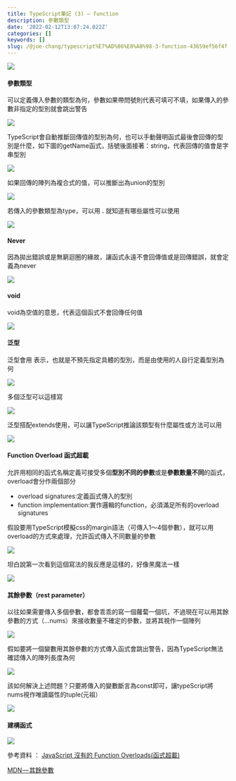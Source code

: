 ```yaml
---
title: TypeScript筆記 (3) — function
description: 參數類型
date: '2022-02-12T13:07:24.022Z'
categories: []
keywords: []
slug: /@joe-chang/typescript%E7%AD%86%E8%A8%98-3-function-43659ef56f4f
---
```


![](/Users/joectchang_mac/Downloads/medium-export-a/post2022/md_1697073583233/img/1__nnjL3PzLAl49JV6qCrROuQ.png)

#### 參數類型

可以定義傳入參數的類型為何，參數如果帶問號則代表可填可不填，如果傳入的參數非指定的型別就會跳出警告

![](/Users/joectchang_mac/Downloads/medium-export-a/post2022/md_1697073583233/img/1__gokKuEMSjdJYP4xfBLrefQ.png)

TypeScript會自動推斷回傳值的型別為何，也可以手動聲明函式最後會回傳的型別是什麼，如下圖的getName函式，括號後面接著：string，代表回傳的值會是字串型別

![](/Users/joectchang_mac/Downloads/medium-export-a/post2022/md_1697073583233/img/1____tpVdtW8G3__1e1IUt97FKw.png)

如果回傳的陣列為複合式的值，可以推斷出為union的型別

![](/Users/joectchang_mac/Downloads/medium-export-a/post2022/md_1697073583233/img/1__AJlTfbXIUKj83YdRq9rQdQ.png)

若傳入的參數類型為type，可以用 **.** 就知道有哪些屬性可以使用

![](/Users/joectchang_mac/Downloads/medium-export-a/post2022/md_1697073583233/img/1____v9cf1F__jqiA9eW44Wz2hA.png)

#### Never

因為拋出錯誤或是無窮迴圈的緣故，讓函式永遠不會回傳值或是回傳錯誤，就會定義為never

![](/Users/joectchang_mac/Downloads/medium-export-a/post2022/md_1697073583233/img/1__bDofEJ0T7xXxitgL2sBJKw.png)

#### void

void為空值的意思，代表這個函式不會回傳任何值

![](/Users/joectchang_mac/Downloads/medium-export-a/post2022/md_1697073583233/img/1__NZaFnVOXiXpr__EX8NJQViw.png)

#### 泛型

泛型會用<T> 表示，也就是不預先指定具體的型別，而是由使用的人自行定義型別為何

![](/Users/joectchang_mac/Downloads/medium-export-a/post2022/md_1697073583233/img/1__mosKtIqzgLZ5aLE7NvWvrQ.png)

多個泛型可以這樣寫

![](/Users/joectchang_mac/Downloads/medium-export-a/post2022/md_1697073583233/img/1__dXPNlbBfqMSabRCyFGH4dw.png)

泛型搭配extends使用，可以讓TypeScript推論該類型有什麼屬性或方法可以用

![](/Users/joectchang_mac/Downloads/medium-export-a/post2022/md_1697073583233/img/1__JttXFJwbyNA9ldYTREwbKA.png)

#### Function Overload 函式超載

允許用相同的函式名稱定義可接受多個**型別不同的參數**或是**參數數量不同**的函式，overload會分作兩個部分

*   overload signatures:定義函式傳入的型別
*   function implementation:實作邏輯的function，必須滿足所有的overload signatures

假設要用TypeScript模擬css的margin語法（可傳入1～4個參數），就可以用overload的方式來處理，允許函式傳入不同數量的參數

![](/Users/joectchang_mac/Downloads/medium-export-a/post2022/md_1697073583233/img/1__9PTbQ4x__6v__wTE__xBC2EzQ.png)

坦白說第一次看到這個寫法的我反應是這樣的，好像黑魔法一樣

![](/Users/joectchang_mac/Downloads/medium-export-a/post2022/md_1697073583233/img/1__08AmCLreCtHe__Sm9FLoxCw.png)

#### **其餘參數（rest parameter）**

以往如果需要傳入多個參數，都會乖乖的寫一個蘿蔔一個坑，不過現在可以用其餘參數的方式（…nums）來接收數量不確定的參數，並將其視作一個陣列

![](/Users/joectchang_mac/Downloads/medium-export-a/post2022/md_1697073583233/img/1____rxpM__6__5wYIXffUlcPpyw.png)

假如要將一個變數用其餘參數的方式傳入函式會跳出警告，因為TypeScript無法確認傳入的陣列長度為何

![](/Users/joectchang_mac/Downloads/medium-export-a/post2022/md_1697073583233/img/1__UZUCxut__Vd3sSISOhwHLrg.png)

該如何解決上述問題？只要將傳入的變數斷言為const即可，讓typeScript將nums視作唯讀屬性的tuple(元祖）

![](/Users/joectchang_mac/Downloads/medium-export-a/post2022/md_1697073583233/img/1__aVAIhK0Xx0rQsvprtVpPWQ.png)

#### 建構函式

![](/Users/joectchang_mac/Downloads/medium-export-a/post2022/md_1697073583233/img/1__BMuqGR1__82xPJJesdpuRxw.png)

參考資料 ： [JavaScript 沒有的 Function Overloads(函式超載)](https://ithelp.ithome.com.tw/articles/10277785?sc=iThelpR)

[MDN — 其餘參數](https://developer.mozilla.org/zh-TW/docs/Web/JavaScript/Reference/Functions/rest_parameters)